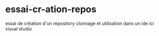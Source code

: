 # essai-cr-ation-repos
essai de création  d'un repository
clonnage 
et utilisation dans un ide ici visual studio
